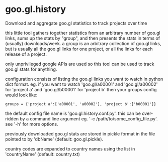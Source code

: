 goo.gl.history
==============

Download and aggregate goo.gl statistics to track projects over time

this little tool gathers together statistics from an arbitrary number of goo.gl links, sums up the stats by "group", and then presents the stats in terms of (usually) downloads/week. a group is an arbitrary collection of goo.gl links, but is usually all the goo.gl links for one project, or all the links for each release of a project.

only unprivileged google APIs are used so this tool can be used to track goo.gl stats for anything.

configuration consists of listing the goo.gl links you want to watch in python dict format. eg. if you want to watch 'goo.gl/a00001' and 'goo.gl/a00002' for 'project a' and 'goo.gl/b00001' for 'project b' then your groups config would look like:

    groups = {'project a':['a00001', 'a00002'], 'project b':['b00001']}

the default config file name is 'goo.gl.history.conf.py'. this can be over-ridden by a command line argument eg. '-c /path/to/some_config_file.py'.
see '-h' for more options.

previously downloaded goo.gl stats are stored in pickle format in the file pointed to by 'dbName' (default: goo.gl.pickle).

country codes are expanded to country names using the list in 'countryName' (default: country.txt)
